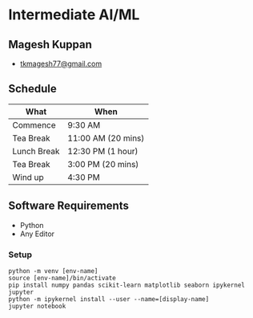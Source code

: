 # Intermediate AI/ML

## Magesh Kuppan
- tkmagesh77@gmail.com

## Schedule
| What | When |
| ----- | ---- |
| Commence | 9:30 AM |
| Tea Break | 11:00 AM (20 mins) |
| Lunch Break | 12:30 PM (1 hour) |
| Tea Break | 3:00 PM (20 mins) |
| Wind up | 4:30 PM |

## Software Requirements
- Python
- Any Editor

### Setup
```shell
python -m venv [env-name]
source [env-name]/bin/activate
pip install numpy pandas scikit-learn matplotlib seaborn ipykernel jupyter
python -m ipykernel install --user --name=[display-name]
jupyter notebook
```


